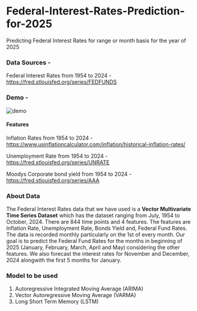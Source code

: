 # Federal-Interest-Rates-Prediction-for-2025
Predicting Federal Interest Rates for range or month basis for the year of 2025

### Data Sources -

Federal Interest Rates from 1954 to 2024 - https://fred.stlouisfed.org/series/FEDFUNDS

### Demo -
![demo](image18.gif)

#### Features
Inflation Rates from 1954 to 2024 - https://www.usinflationcalculator.com/inflation/historical-inflation-rates/

Unemployment Rate from 1954 to 2024 - https://fred.stlouisfed.org/series/UNRATE

Moodys Corporate bond yield from 1954 to 2024 - https://fred.stlouisfed.org/series/AAA

### About Data

The Federal Interest Rates data that we have used is a **Vector Multivariate Time Series Dataset** which has the dataset ranging from July, 1954 to October, 2024. There are 844 time points and 4 features. The features are Inflation Rate, Unemployment Rate, Bonds Yield and, Federal Fund Rates. The data is recorded monthly particularly on the 1st of every month. Our goal is to predict the Federal Fund Rates for the months in beginning of 2025 (January, February, March, April and May) considering the other features. We also forecast the interest rates for November and December, 2024 alongwith the first 5 months for January.

### Model to be used
1. Autoregressive Integrated Moving Average (ARIMA)
2. Vector Autoregressive Moving Average (VARMA)
3. Long Short Term Memory (LSTM)
